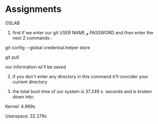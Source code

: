 # Assignments
OSLAB
1) first if we enter our git USER NAME و PASSWORD and then enter the next 2 commands :

git config --global credential.helper store

git pull

our information wi'll be saved

2) if you don't enter any directory in this command it'll concider your current directory

3) the total boot time of our system is 
37.249 s. seconds and is broken down into:

Kernel: 4.969s

Userspace: 32.279s
